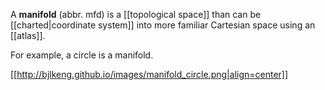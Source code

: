 A **manifold** (abbr. mfd) is a [[topological space]] than can be [[charted|coordinate system]] into more familiar Cartesian space using an [[atlas]]. 




For example, a circle is a manifold.


[[http://bjlkeng.github.io/images/manifold_circle.png|align=center]]